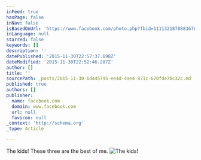 ```yaml
---
inFeed: true
hasPage: false
inNav: false
isBasedOnUrl: 'https://www.facebook.com/photo.php?fbid=1111321878883678&set=pb.100000176306642.-2207520000.1448909492.&type=3&theater'
inLanguage: null
starred: false
keywords: []
description: ''
datePublished: '2015-11-30T22:57:37.698Z'
dateModified: '2015-11-30T22:52:46.287Z'
author: []
title: ''
sourcePath: _posts/2015-11-30-6d445795-ee4d-4ae4-871c-670fde7bc32c.md
published: true
authors: []
publisher:
  name: facebook.com
  domain: www.facebook.com
  url: null
  favicon: null
_context: 'http://schema.org'
_type: Article

---
```

The kids! These three are the best of me.
![The kids!](https://scontent-ord1-1.xx.fbcdn.net/hphotos-xft1/v/t1.0-9/11295862_1111321878883678_6148472845057412044_n.jpg?oh=07331f7e05f9e3fe47c2ca5c6b778909&oe=56FAF7AA)
